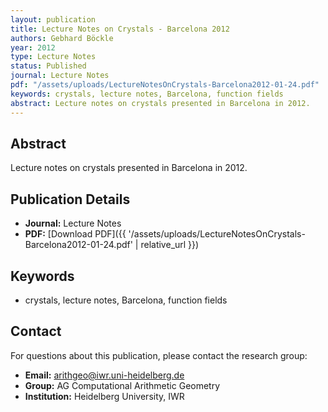 ```yaml
---
layout: publication
title: Lecture Notes on Crystals - Barcelona 2012
authors: Gebhard Böckle
year: 2012
type: Lecture Notes
status: Published
journal: Lecture Notes
pdf: "/assets/uploads/LectureNotesOnCrystals-Barcelona2012-01-24.pdf"
keywords: crystals, lecture notes, Barcelona, function fields
abstract: Lecture notes on crystals presented in Barcelona in 2012.
---
```

## Abstract

Lecture notes on crystals presented in Barcelona in 2012.

## Publication Details

- **Journal:** Lecture Notes
- **PDF:** [Download PDF]({{ '/assets/uploads/LectureNotesOnCrystals-Barcelona2012-01-24.pdf' | relative_url }})

## Keywords

- crystals, lecture notes, Barcelona, function fields


## Contact

For questions about this publication, please contact the research group:
- **Email:** arithgeo@iwr.uni-heidelberg.de
- **Group:** AG Computational Arithmetic Geometry
- **Institution:** Heidelberg University, IWR